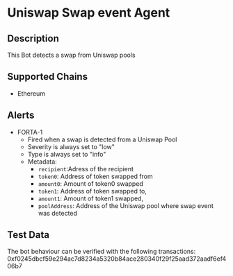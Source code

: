 # Uniswap Swap event Agent

## Description

This Bot detects a swap from Uniswap pools

## Supported Chains

- Ethereum

## Alerts

- FORTA-1
  - Fired when a swap is detected from a Uniswap Pool
  - Severity is always set to "low"
  - Type is always set to "info"
  - Metadata:
    - `recipient`:Adress of the recipient
    - `token0`: Address of token swapped from
    - `amount0`: Amount of token0 swapped
    - `token1`: Address of token swapped to,
    - `amount1`: Amount of token1 swapped,
    - `poolAddress`: Address of the Uniswap pool where swap event was detected

## Test Data

The bot behaviour can be verified with the following transactions:
0xf0245dbcf59e294ac7d8234a5320b84ace280340f29f25aad372aadf6ef406b7
